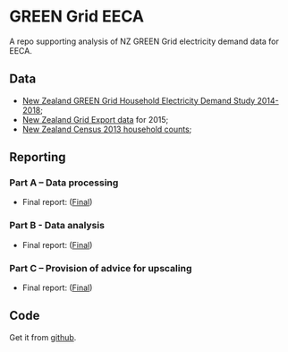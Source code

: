 # GREEN Grid EECA
A repo supporting analysis of NZ GREEN Grid electricity demand data for EECA.

## Data

 * [New Zealand GREEN Grid Household Electricity Demand Study 2014-2018](http://reshare.ukdataservice.ac.uk/853334/);
 * [New Zealand Grid Export data](https://www.emi.ea.govt.nz/Wholesale/Datasets/Metered_data/Grid_export) for 2015;
 * [New Zealand Census 2013 household counts](http://nzdotstat.stats.govt.nz/wbos/Index.aspx);

## Reporting

### Part A – Data processing

 * Final report: ([Final](partA_dataProcessingReport_v1.0.html))

### Part B - Data analysis

 * Final report: ([Final]())

### Part C – Provision of advice for upscaling 

 * Final report: ([Final]())

## Code

Get it from [github](https://github.com/CfSOtago/GREENGridEECA).